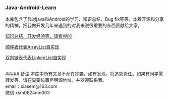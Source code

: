 ### Java-Android-Learn
本库包含了我对java和Android的学习、知识总结、Bug fix等等，本着开源和分享的精神，把我做开发几年来遇到的对我来说很重要的东西贡献给大家。<br/>

[知识总结、开发经验等，请看WIKI](https://github.com/Xiasm/Java-Android-Learn/wiki)
<br/>

[顺序表代表ArrayList自实现](https://github.com/Xiasm/Java-Android-Learn/blob/master/collection/src/main/java/com/xsm/androidexperience/collection/ArrayList.java)
<br/>

[双向链表代表LinkedList自实现](https://github.com/Xiasm/Java-Android-Learn/blob/master/collection/src/main/java/com/xsm/androidexperience/collection/LinkedList.java)

<br/>
##### 备注
本库中所有文章不允许抄袭，如有发现，将追究责任。如果有同学需转发等，请在显要位置声明源地址，并欢迎联系我。<br/>
email：xiasem@163.com<br/>
微信:xsm0824mn003
